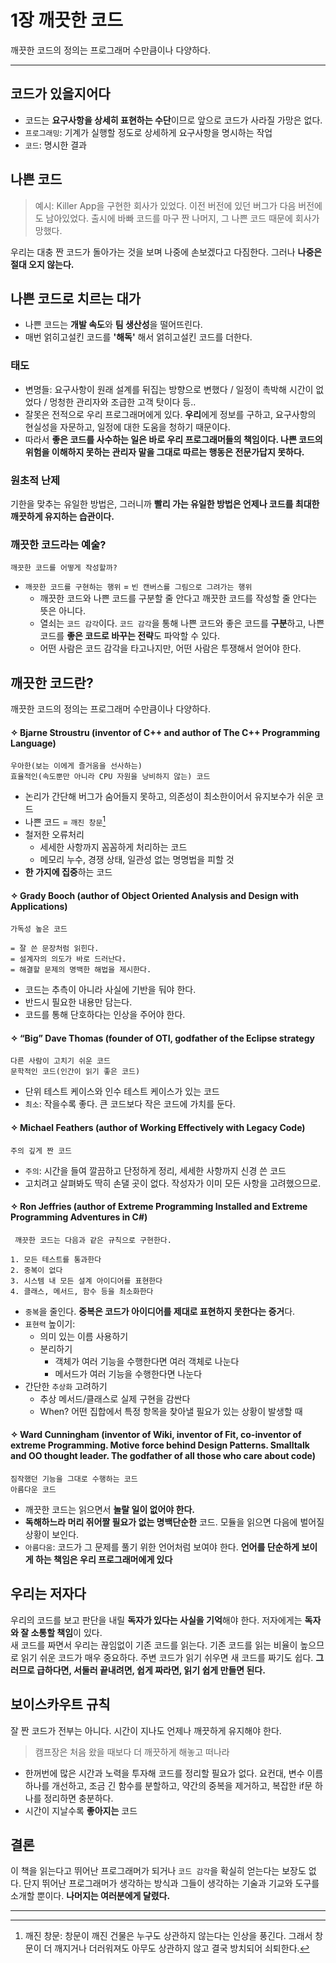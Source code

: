 <!--
title: 1장 깨끗한 코드
author: Gaeun Lee
date: 2022-03-31
-->
# 1장 깨끗한 코드
깨끗한 코드의 정의는 프로그래머 수만큼이나 다양하다. 

----

## 코드가 있을지어다

- 코드는 **요구사항을 상세히 표현하는 수단**이므로 앞으로 코드가 사라질 가망은 없다.
- `프로그래밍`: 기계가 실행할 정도로 상세하게 요구사항을 명시하는 작업
- `코드`: 명시한 결과

## 나쁜 코드

> 예시:
  Killer App을 구현한 회사가 있었다.
  이전 버전에 있던 버그가 다음 버전에도 남아있었다.
  출시에 바빠 코드를 마구 짠 나머지, 그 나쁜 코드 때문에 회사가 망했다.

우리는 대충 짠 코드가 돌아가는 것을 보며 나중에 손보겠다고 다짐한다. 그러나 **나중은 절대 오지 않는다.**

## 나쁜 코드로 치르는 대가

- 나쁜 코드는 **개발 속도**와 **팀 생산성**을 떨어뜨린다.
- 매번 얽히고설킨 코드를 **'해독'** 해서 얽히고설킨 코드를 더한다.

### 태도

 - 변명들: 요구사항이 원래 설계를 뒤집는 방향으로 변했다 / 일정이 촉박해 시간이 없었다 / 멍청한 관리자와 조급한 고객 탓이다 등..
 - 잘못은 전적으로 우리 프로그래머에게 있다. **우리**에게 정보를 구하고, 요구사항의 현실성을 자문하고, 일정에 대한 도움을 청하기 때문이다.
 - 따라서 **좋은 코드를 사수하는 일은 바로 우리 프로그래머들의 책임이다. 나쁜 코드의 위험을 이해하지 못하는 관리자 말을 그대로 따르는 행동은 전문가답지 못하다.**

### 원초적 난제

기한을 맞추는 유일한 방법은, 그러니까 **빨리 가는 유일한 방법은 언제나 코드를 최대한 깨끗하게 유지하는 습관이다.**

### 깨끗한 코드라는 예술?

    깨끗한 코드를 어떻게 작성할까?

  - `깨끗한 코드를 구현하는 행위` = `빈 캔버스를 그림으로 그려가는 행위`
    - 깨끗한 코드와 나쁜 코드를 구분할 줄 안다고 깨끗한 코드를 작성할 줄 안다는 뜻은 아니다.
    - 열쇠는 `코드 감각`이다. `코드 감각`을 통해 나쁜 코드와 좋은 코드를 **구분**하고, 나쁜 코드를 **좋은 코드로 바꾸는 전략**도 파악할 수 있다.
    - 어떤  사람은 코드 감각을 타고나지만, 어떤 사람은 투쟁해서 얻어야 한다.


## 깨끗한 코드란?

깨끗한 코드의 정의는 프로그래머 수만큼이나 다양하다. 

#### ✧ Bjarne Stroustru (inventor of C++ and author of The C++ Programming Language)

    우아한(보는 이에게 즐거움을 선사하는)
    효율적인(속도뿐만 아니라 CPU 자원을 낭비하지 않는) 코드

- 논리가 간단해 버그가 숨어들지 못하고, 의존성이 최소한이어서 유지보수가 쉬운 코드
- 나쁜 코드 = `깨진 창문`[^1]
- 철저한 오류처리
  - 세세한 사항까지 꼼꼼하게 처리하는 코드
  - 메모리 누수, 경쟁 상태, 일관성 없는 명명법을 피할 것
- **한 가지에 집중**하는 코드

#### ✧ Grady Booch (author of Object Oriented Analysis and Design with Applications)

    가독성 높은 코드

    = 잘 쓴 문장처럼 읽힌다.
    = 설계자의 의도가 바로 드러난다.
    = 해결할 문제의 명백한 해법을 제시한다.  

- 코드는 추측이 아니라 사실에 기반을 둬야 한다.
- 반드시 필요한 내용만 담는다.
- 코드를 통해 단호하다는 인상을 주어야 한다.

#### ✧ “Big” Dave Thomas (founder of OTI, godfather of the Eclipse strategy

    다른 사람이 고치기 쉬운 코드
    문학적인 코드(인간이 읽기 좋은 코드)

- 단위 테스트 케이스와 인수 테스트 케이스가 있는 코드
- `최소`: 작을수록 좋다. 큰 코드보다 작은 코드에 가치를 둔다.

#### ✧ Michael Feathers (author of Working Effectively with Legacy Code)

    주의 깊게 짠 코드

- `주의`: 시간을 들여 깔끔하고 단정하게 정리, 세세한 사항까지 신경 쓴 코드
- 고치려고 살펴봐도 딱히 손댈 곳이 없다. 작성자가 이미 모든 사항을 고려했으므로.

#### ✧ Ron Jeffries (author of Extreme Programming Installed and Extreme Programming Adventures in C#)

     깨끗한 코드는 다음과 같은 규칙으로 구현한다.

    1. 모든 테스트를 통과한다
    2. 중복이 없다
    3. 시스템 내 모든 설계 아이디어를 표현한다
    4. 클래스, 메서드, 함수 등을 최소화한다

- `중복`을 줄인다. **중복은 코드가 아이디어를 제대로 표현하지 못한다는 증거**다.
- `표현력` 높이기:
  - 의미 있는 이름 사용하기
  - 분리하기
    - 객체가 여러 기능을 수행한다면 여러 객체로 나눈다
    - 메서드가 여러 기능을 수행한다면 나눈다
- 간단한 `추상화` 고려하기
  - 추상 메서드/클래스로 실제 구현을 감싼다
  - When? 어떤 집합에서 특정 항목을 찾아낼 필요가 있는 상황이 발생할 때

#### ✧ Ward Cunningham (inventor of Wiki, inventor of Fit, co-inventor of extreme Programming. Motive force behind Design Patterns. Smalltalk and OO thought leader. The godfather of all those who care about code)

    짐작했던 기능을 그대로 수행하는 코드 
    아름다운 코드

- 깨끗한 코드는 읽으면서 **놀랄 일이 없어야 한다.** 
- **독해하느라 머리 쥐어짤 필요가 없는 명백단순한** 코드. 모듈을 읽으면 다음에 벌어질 상황이 보인다.
- `아름다움`: 코드가 그 문제를 풀기 위한 언어처럼 보여야 한다.
  **언어를 단순하게 보이게 하는 책임은 우리 프로그래머에게 있다**  

## 우리는 저자다

우리의 코드를 보고 판단을 내릴 **독자가 있다는 사실을 기억**해야 한다. 저자에게는 **독자와 잘 소통할 책임**이 있다.  
새 코드를 짜면서 우리는 끊임없이 기존 코드를 읽는다. 기존 코드를 읽는 비율이 높으므로 읽기 쉬운 코드가 매우 중요하다. 주변 코드가 읽기 쉬우면 새 코드를 짜기도 쉽다. **그러므로 급하다면, 서둘러 끝내려면, 쉽게 짜라면, 읽기 쉽게 만들면 된다.**

## 보이스카우트 규칙

잘 짠 코드가 전부는 아니다. 시간이 지나도 언제나 깨끗하게 유지해야 한다.
> 캠프장은 처음 왔을 때보다 더 깨끗하게 해놓고 떠나라

- 한꺼번에 많은 시간과 노력을 투자해 코드를 정리할 필요가 없다. 요컨대, 변수 이름 하나를 개선하고, 조금 긴 함수를 분할하고, 약간의 중복을 제거하고, 복잡한 if문 하나를 정리하면 충분하다.
- 시간이 지날수록 **좋아지는** 코드


## 결론

이 책을 읽는다고 뛰어난 프로그래머가 되거나 `코드 감각`을 확실히 얻는다는 보장도 없다. 단지 뛰어난 프로그래머가 생각하는 방식과 그들이 생각하는 기술과 기교와 도구를 소개할 뿐이다. **나머지는 여러분에게 달렸다.**

----
[^1]: 깨진 창문: 창문이 깨진 건물은 누구도 상관하지 않는다는 인상을 풍긴다. 그래서 창문이 더 깨지거나 더러워져도 아무도 상관하지 않고 결국 방치되어 쇠퇴한다.